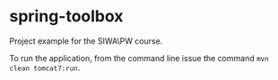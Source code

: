 spring-toolbox
==============

Project example for the SIWA\PW course.

To run the application, from the command line issue the command <code>mvn clean tomcat7:run</code>.
